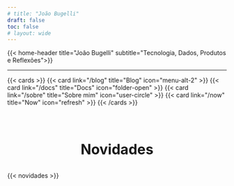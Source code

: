 ```yaml
---
# title: "João Bugelli"
draft: false
toc: false
# layout: wide
---
```


{{< home-header title="João Bugelli" subtitle="Tecnologia, Dados, Produtos e Reflexões">}}

---

{{< cards >}}
{{< card link="/blog" title="Blog" icon="menu-alt-2" >}}
{{< card link="/docs" title="Docs" icon="folder-open" >}}
{{< card link="/sobre" title="Sobre mim" icon="user-circle" >}}
{{< card link="/now" title="Now" icon="refresh" >}}
{{< /cards >}}


<div style="text-align: center; margin-top: 5rem; ">
  <h3 style="font-size: 2rem; font-family:Inter">Novidades</h3>
</div>

{{< novidades >}}



